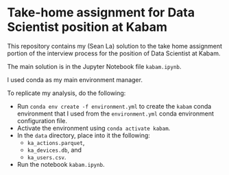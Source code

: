 # Take-home assignment for Data Scientist position at Kabam

This repository contains my (Sean La) solution to the take home assignment portion of the interview process for the position of Data Scientist at Kabam.

The main solution is in the Jupyter Notebook file `kabam.ipynb`.

I used conda as my main environment manager. 

To replicate my analysis, do the following:
- Run `conda env create -f environment.yml` to create the `kabam` conda environment that I used from the `environment.yml` conda environment configuration file.
- Activate the environment using `conda activate kabam`.
- In the `data` directory, place into it the following:
  - `ka_actions.parquet`,
  - `ka_devices.db`, and
  - `ka_users.csv`.
- Run the notebook `kabam.ipynb`.
